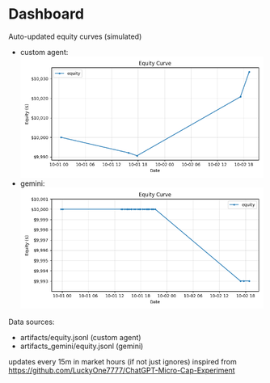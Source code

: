 # Dashboard

Auto-updated equity curves (simulated)

- custom agent: ![Equity Curve](artifacts/equity.png?v=19455d3)
- gemini: ![Equity Curve (Gemini)](artifacts_gemini/equity.png?v=19455d3)

Data sources:
- artifacts/equity.jsonl (custom agent)
- artifacts_gemini/equity.jsonl (gemini)

updates every 15m in market hours (if not just ignores)
inspired from https://github.com/LuckyOne7777/ChatGPT-Micro-Cap-Experiment